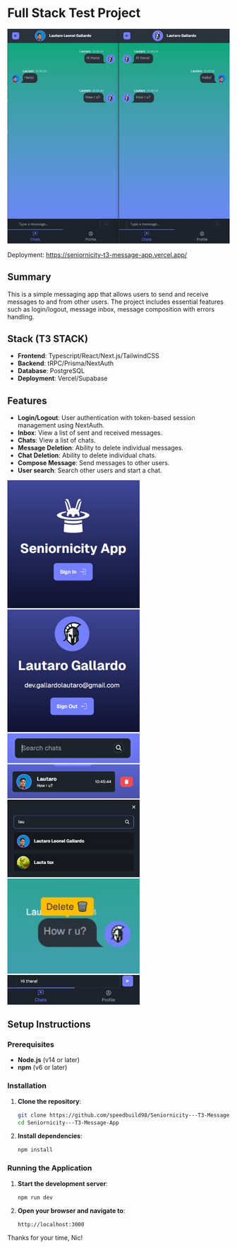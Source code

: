 # Full Stack Test Project

![App Screenshot](https://github.com/speedbuild98/Seniornicity---T3-Message-App/blob/main/public/app-pics/Screenshot_1.jpg?raw=true)

Deployment: https://seniornicity-t3-message-app.vercel.app/

## Summary
This is a simple messaging app that allows users to send and receive messages to and from other users. The project includes essential features such as login/logout, message inbox, message composition with errors handling.

## Stack (T3 STACK)
- **Frontend**: Typescript/React/Next.js/TailwindCSS
- **Backend**: tRPC/Prisma/NextAuth
- **Database**: PostgreSQL
- **Deployment**: Vercel/Supabase

## Features
- **Login/Logout**: User authentication with token-based session management using NextAuth.
- **Inbox**: View a list of sent and received messages.
- **Chats**: View a list of chats.
- **Message Deletion**: Ability to delete individual messages.
- **Chat Deletion**: Ability to delete individual chats.
- **Compose Message**: Send messages to other users.
- **User search**: Search other users and start a chat.

<div style="text-align:left;">
  <img src="https://github.com/speedbuild98/Seniornicity---T3-Message-App/blob/main/public/app-pics/login.jpg" alt="Login" width="300">
  <img src="https://github.com/speedbuild98/Seniornicity---T3-Message-App/blob/main/public/app-pics/logout.jpg?raw=true" alt="Logout" width="300">
  <img src="https://github.com/speedbuild98/Seniornicity---T3-Message-App/blob/main/public/app-pics/search-chats.jpg?raw=true" alt="Chat Search" width="300">
  <img src="https://github.com/speedbuild98/Seniornicity---T3-Message-App/blob/main/public/app-pics/delete-chat.jpg?raw=true" alt="Chat Deletion" width="300">
  <img src="https://github.com/speedbuild98/Seniornicity---T3-Message-App/blob/main/public/app-pics/search-users.jpg?raw=true" alt="User Search" width="300">
  <img src="https://github.com/speedbuild98/Seniornicity---T3-Message-App/blob/main/public/app-pics/delete-msg.jpg?raw=true" alt="Message Deletion" width="300">
  <img src="https://github.com/speedbuild98/Seniornicity---T3-Message-App/blob/main/public/app-pics/send-msg.jpg?raw=true" alt="Message Send" width="300">
</div>

## Setup Instructions

### Prerequisites
- **Node.js** (v14 or later)
- **npm** (v6 or later)

### Installation

1. **Clone the repository**:
    ```bash
    git clone https://github.com/speedbuild98/Seniornicity---T3-Message-App.git
    cd Seniornicity---T3-Message-App
    ```

2. **Install dependencies**:
    ```bash
    npm install
    ```

### Running the Application

1. **Start the development server**:
    ```bash
    npm run dev
    ```

2. **Open your browser and navigate to**:
    ```
    http://localhost:3000
    ```

Thanks for your time, Nic!
